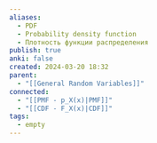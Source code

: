 ```yaml
---
aliases:
  - PDF
  - Probability density function
  - Плотность функции распределения
publish: true
anki: false
created: 2024-03-20 18:32
parent:
  - "[[General Random Variables]]"
connected:
  - "[[PMF - p_X(x)|PMF]]"
  - "[[CDF - F_X(x)|CDF]]"
tags:
  - empty
---
```

